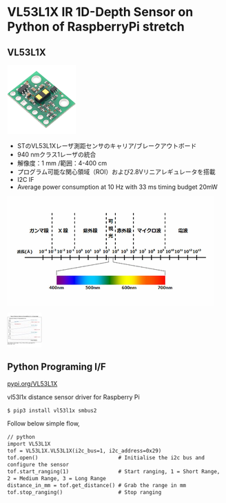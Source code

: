 # VL53L1X IR 1D-Depth Sensor on Python of RaspberryPi stretch

## VL53L1X  

![VL53L1X](files/VL53L1X.png)


- STのVL53L1Xレーザ測距センサのキャリア/ブレークアウトボード
- 940 nmクラス1レーザの統合
- 解像度：1 mm /範囲：4-400 cm
- プログラム可能な関心領域（ROI）および2.8Vリニアレギュレータを搭載  
- I2C IF
- Average power consumption at 10 Hz with 33 ms timing budget  20mW  

![LightWave](files/LightWaveLength.gif)  

![spec](files/tof-range-finder-sensor-breakout-board-voltage-regulator---vl53l1x.jpg)

## Python Programing I/F
[pypi.org/VL53L1X](https://pypi.org/project/VL53L1X/)  

vl53l1x distance sensor driver for Raspberry Pi  
```
$ pip3 install vl53l1x smbus2
```
Follow below simple flow,  
```
// python
import VL53L1X
tof = VL53L1X.VL53L1X(i2c_bus=1, i2c_address=0x29)
tof.open()                          # Initialise the i2c bus and configure the sensor
tof.start_ranging(1)                # Start ranging, 1 = Short Range, 2 = Medium Range, 3 = Long Range
distance_in_mm = tof.get_distance() # Grab the range in mm
tof.stop_ranging()                  # Stop ranging
```
